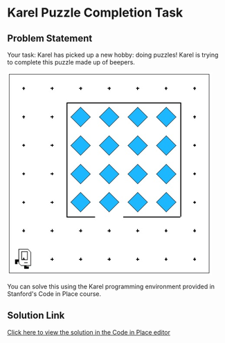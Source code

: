 # Karel Puzzle Completion Task

## Problem Statement

Your task: Karel has picked up a new hobby: doing puzzles! Karel is trying to complete this puzzle made up of beepers. 

![Sample Result](result.jpeg)

You can solve this using the Karel programming environment provided in Stanford's Code in Place course.

## Solution Link

[Click here to view the solution in the Code in Place editor](https://codeinplace.stanford.edu/cip5/share/kinOHdGhQ2ap0JmF98Yv)
